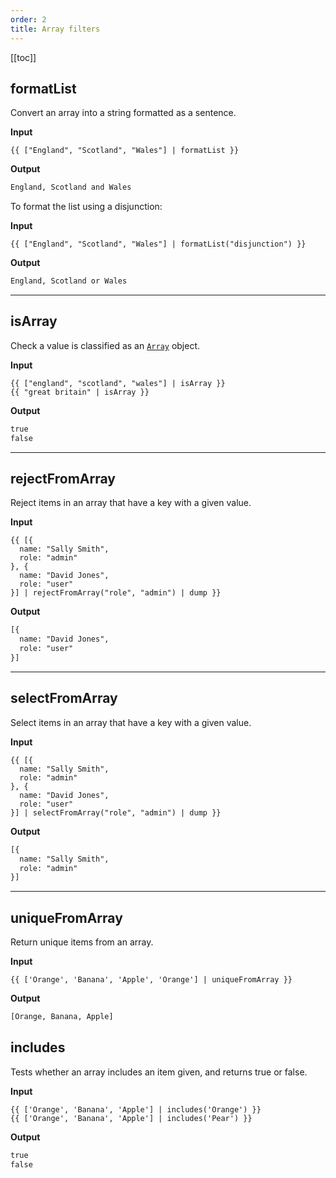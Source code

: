 ```yaml
---
order: 2
title: Array filters
---
```

<!-- markdownlint-disable no-emphasis-as-header -->

[[toc]]

## formatList

Convert an array into a string formatted as a sentence.

**Input**

```njk
{{ ["England", "Scotland", "Wales"] | formatList }}
```

**Output**

```html
England, Scotland and Wales
```

To format the list using a disjunction:

**Input**

```njk
{{ ["England", "Scotland", "Wales"] | formatList("disjunction") }}
```

**Output**

```html
England, Scotland or Wales
```

***

## isArray

Check a value is classified as an [`Array`](https://developer.mozilla.org/en-US/docs/Web/JavaScript/Reference/Global_Objects/Array) object.

**Input**

```njk
{{ ["england", "scotland", "wales"] | isArray }}
{{ "great britain" | isArray }}
```

**Output**

```html
true
false
```

***

## rejectFromArray

Reject items in an array that have a key with a given value.

**Input**

```njk
{{ [{
  name: "Sally Smith",
  role: "admin"
}, {
  name: "David Jones",
  role: "user"
}] | rejectFromArray("role", "admin") | dump }}
```

**Output**

```html
[{
  name: "David Jones",
  role: "user"
}]
```

***

## selectFromArray

Select items in an array that have a key with a given value.

**Input**

```njk
{{ [{
  name: "Sally Smith",
  role: "admin"
}, {
  name: "David Jones",
  role: "user"
}] | selectFromArray("role", "admin") | dump }}
```

**Output**

```html
[{
  name: "Sally Smith",
  role: "admin"
}]
```

***

## uniqueFromArray

Return unique items from an array.

**Input**

```njk
{{ ['Orange', 'Banana', 'Apple', 'Orange'] | uniqueFromArray }}
```

**Output**

```html
[Orange, Banana, Apple]
```

## includes

Tests whether an array includes an item given, and returns true or false.

**Input**

```njk
{{ ['Orange', 'Banana', 'Apple'] | includes('Orange') }}
{{ ['Orange', 'Banana', 'Apple'] | includes('Pear') }}
```

**Output**

```html
true
false
```
